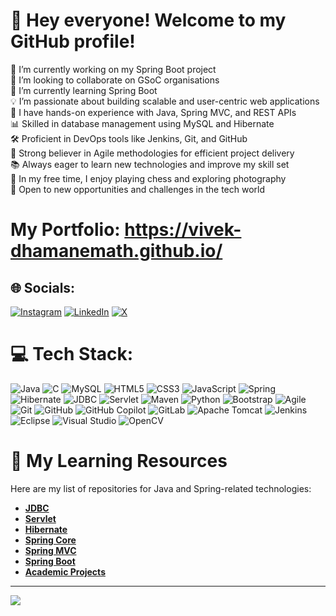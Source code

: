 # 👋 Hey everyone! Welcome to my GitHub profile!
🔭 I’m currently working on my Spring Boot project  
👯 I’m looking to collaborate on GSoC organisations  
🌱 I’m currently learning Spring Boot  
💡 I’m passionate about building scalable and user-centric web applications  
🚀 I have hands-on experience with Java, Spring MVC, and REST APIs  
📊 Skilled in database management using MySQL and Hibernate  
🛠️ Proficient in DevOps tools like Jenkins, Git, and GitHub  
🎯 Strong believer in Agile methodologies for efficient project delivery  
📚 Always eager to learn new technologies and improve my skill set  
📸 In my free time, I enjoy playing chess and exploring photography  
🌟 Open to new opportunities and challenges in the tech world    

# My Portfolio: https://vivek-dhamanemath.github.io/


## 🌐 Socials:
[![Instagram](https://img.shields.io/badge/Instagram-%23E4405F.svg?logo=Instagram&logoColor=white)](https://instagram.com/vivek_jd_155) 
[![LinkedIn](https://img.shields.io/badge/LinkedIn-%230077B5.svg?logo=linkedin&logoColor=white)](https://linkedin.com/in/vivek-dhamanemath-38047a255) 
[![X](https://img.shields.io/badge/X-black.svg?logo=X&logoColor=white)](https://x.com/vivekjd15)  

# 💻 Tech Stack:
![Java](https://img.shields.io/badge/java-%23ED8B00.svg?style=for-the-badge&logo=openjdk&logoColor=white) 
![C](https://img.shields.io/badge/c-%2300599C.svg?style=for-the-badge&logo=c&logoColor=white) 
![MySQL](https://img.shields.io/badge/mysql-4479A1.svg?style=for-the-badge&logo=mysql&logoColor=white) 
![HTML5](https://img.shields.io/badge/html5-%23E34F26.svg?style=for-the-badge&logo=html5&logoColor=white) 
![CSS3](https://img.shields.io/badge/css3-%231572B6.svg?style=for-the-badge&logo=css3&logoColor=white) 
![JavaScript](https://img.shields.io/badge/javascript-%23323330.svg?style=for-the-badge&logo=javascript&logoColor=%23F7DF1E) 
![Spring](https://img.shields.io/badge/spring-%236DB33F.svg?style=for-the-badge&logo=spring&logoColor=white) 
![Hibernate](https://img.shields.io/badge/hibernate-%23323330.svg?style=for-the-badge&logo=hibernate&logoColor=white) 
![JDBC](https://img.shields.io/badge/JDBC-%23323330.svg?style=for-the-badge&logo=java&logoColor=white) 
![Servlet](https://img.shields.io/badge/Servlet-%23323330.svg?style=for-the-badge&logo=java&logoColor=white) 
![Maven](https://img.shields.io/badge/maven-%23C71A36.svg?style=for-the-badge&logo=apache-maven&logoColor=white) 
![Python](https://img.shields.io/badge/python-3670A0?style=for-the-badge&logo=python&logoColor=ffdd54) 
![Bootstrap](https://img.shields.io/badge/bootstrap-%23563D7C.svg?style=for-the-badge&logo=bootstrap&logoColor=white) 
![Agile](https://img.shields.io/badge/agile-%2300C4CC.svg?style=for-the-badge&logo=agile&logoColor=white) 
![Git](https://img.shields.io/badge/git-%23F05033.svg?style=for-the-badge&logo=git&logoColor=white) 
![GitHub](https://img.shields.io/badge/github-%23121011.svg?style=for-the-badge&logo=github&logoColor=white) 
![GitHub Copilot](https://img.shields.io/badge/GitHub%20Copilot-%23121011.svg?style=for-the-badge&logo=github&logoColor=white) 
![GitLab](https://img.shields.io/badge/gitlab-%23181717.svg?style=for-the-badge&logo=gitlab&logoColor=white) 
![Apache Tomcat](https://img.shields.io/badge/apache%20tomcat-%23F8DC75.svg?style=for-the-badge&logo=apache-tomcat&logoColor=black) 
![Jenkins](https://img.shields.io/badge/jenkins-%232C5263.svg?style=for-the-badge&logo=jenkins&logoColor=white) 
![Eclipse](https://img.shields.io/badge/eclipse-2C2255?style=for-the-badge&logo=eclipse&logoColor=white) 
![Visual Studio](https://img.shields.io/badge/Visual%20Studio-5C2D91?style=for-the-badge&logo=visual-studio&logoColor=white) 
![OpenCV](https://img.shields.io/badge/opencv-%23white.svg?style=for-the-badge&logo=opencv&logoColor=white) 



# 📂 My Learning Resources
Here are my list of repositories for Java and Spring-related technologies:

- [**JDBC**](https://github.com/stars/vivek-dhamanemath/lists/jdbc)  
- [**Servlet**](https://github.com/stars/vivek-dhamanemath/lists/servlet)  
- [**Hibernate**](https://github.com/stars/vivek-dhamanemath/lists/hibernate)  
- [**Spring Core**](https://github.com/stars/vivek-dhamanemath/lists/spring-core)  
- [**Spring MVC**](https://github.com/stars/vivek-dhamanemath/lists/spring-mvc)  
- [**Spring Boot**](https://github.com/stars/vivek-dhamanemath/lists/spring-boot)
- [**Academic Projects**](https://github.com/stars/vivek-dhamanemath/lists/academic-projects) 

---
[![](https://visitcount.itsvg.in/api?id=vivek-dhamanemath&icon=0&color=0)](https://visitcount.itsvg.in)
